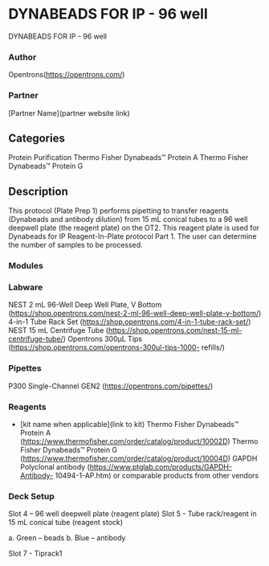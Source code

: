 # DYNABEADS FOR IP - 96 well
DYNABEADS FOR IP - 96 well

### Author
Opentrons(https://opentrons.com/)

### Partner
[Partner Name](partner website link)

## Categories
Protein Purification
Thermo Fisher Dynabeads™ Protein A
Thermo Fisher Dynabeads™ Protein G

## Description
This protocol (Plate Prep 1) performs pipetting to transfer reagents
(Dynabeads and antibody dilution) from 15 mL conical tubes to a 96 well
deepwell plate (the reagent plate) on the OT2. This reagent plate is used for
Dynabeads for IP Reagent-In-Plate protocol Part 1.
The user can determine the number of samples to be processed.
### Modules

### Labware
NEST 2 mL 96-Well Deep Well Plate, V Bottom
(https://shop.opentrons.com/nest-2-ml-96-well-deep-well-plate-v-bottom/)
4-in-1 Tube Rack Set
(https://shop.opentrons.com/4-in-1-tube-rack-set/)
NEST 15 mL Centrifuge Tube
(https://shop.opentrons.com/nest-15-ml-centrifuge-tube/)
Opentrons 300µL Tips (https://shop.opentrons.com/opentrons-300ul-tips-1000-
refills/)

### Pipettes
P300 Single-Channel GEN2 (https://opentrons.com/pipettes/)

### Reagents
* [kit name when applicable](link to kit)
Thermo Fisher Dynabeads™ Protein A
(https://www.thermofisher.com/order/catalog/product/10002D)
Thermo Fisher Dynabeads™ Protein G
(https://www.thermofisher.com/order/catalog/product/10004D)
GAPDH Polyclonal antibody (https://www.ptglab.com/products/GAPDH-Antibody-
10494-1-AP.htm) or comparable products from other vendors

### Deck Setup
Slot 4 – 96 well deepwell plate (reagent plate)
Slot 5 - Tube rack/reagent in 15 mL conical tube (reagent stock)

a. Green – beads
b. Blue – antibody

Slot 7 - Tiprack1
